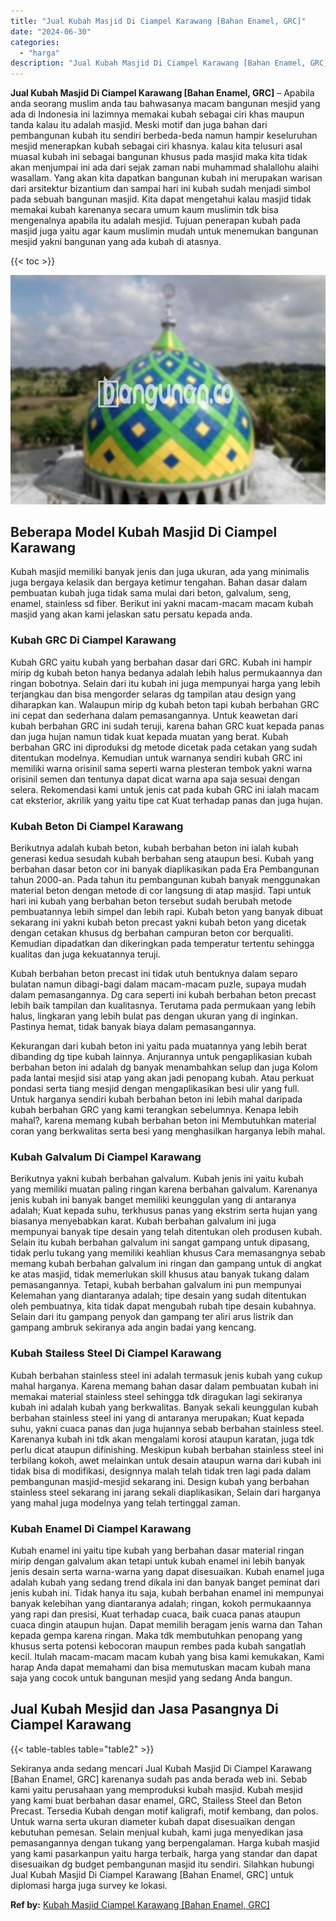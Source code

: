 ```yaml
---
title: "Jual Kubah Masjid Di Ciampel Karawang [Bahan Enamel, GRC]"
date: "2024-06-30"
categories: 
  - "harga"
description: "Jual Kubah Masjid Di Ciampel Karawang [Bahan Enamel, GRC]. Sekiranya anda sedang mencari Jual Kubah Masjid Di Ciampel Karawang [Bahan Enamel, GRC] karenany..."
---
```


**Jual Kubah Masjid Di Ciampel Karawang \[Bahan Enamel, GRC\]** – Apabila anda seorang muslim anda tau bahwasanya macam bangunan mesjid yang ada di Indonesia ini lazimnya memakai kubah sebagai ciri khas maupun tanda kalau itu adalah masjid. Meski motif dan juga bahan dari pembangunan kubah itu sendiri berbeda-beda namun hampir keseluruhan mesjid menerapkan kubah sebagai ciri khasnya. kalau kita telusuri asal muasal kubah ini sebagai bangunan khusus pada masjid maka kita tidak akan menjumpai ini ada dari sejak zaman nabi muhammad shalallohu alaihi wasallam. Yang akan kita dapatkan bangunan kubah ini merupakan warisan dari arsitektur bizantium dan sampai hari ini kubah sudah menjadi simbol pada sebuah bangunan masjid. Kita dapat mengetahui kalau masjid tidak memakai kubah karenanya secara umum kaum muslimin tdk bisa mengenalnya apabila itu adalah mesjid. Tujuan penerapan kubah pada masjid juga yaitu agar kaum muslimin mudah untuk menemukan bangunan mesjid yakni bangunan yang ada kubah di atasnya.

{{< toc >}}

![Jual Kubah Masjid Di Ciampel Karawang [Bahan Enamel, GRC]](/images/jual-kubah-masjid-27.png)

## Beberapa Model Kubah Masjid Di Ciampel Karawang

Kubah masjid memiliki banyak jenis dan juga ukuran, ada yang minimalis juga bergaya kelasik dan bergaya ketimur tengahan. Bahan dasar dalam pembuatan kubah juga tidak sama mulai dari beton, galvalum, seng, enamel, stainless sd fiber. Berikut ini yakni macam-macam macam kubah masjid yang akan kami jelaskan satu persatu kepada anda.

### Kubah GRC Di Ciampel Karawang

Kubah GRC yaitu kubah yang berbahan dasar dari GRC. Kubah ini hampir mirip dg kubah beton hanya bedanya adalah lebih halus permukaannya dan ringan bobotnya. Selain dari itu kubah ini juga mempunyai harga yang lebih terjangkau dan bisa mengorder selaras dg tampilan atau design yang diharapkan kan. Walaupun mirip dg kubah beton tapi kubah berbahan GRC ini cepat dan sederhana dalam pemasangannya. Untuk keawetan dari kubah berbahan GRC ini sudah teruji, karena bahan GRC kuat kepada panas dan juga hujan namun tidak kuat kepada muatan yang berat. Kubah berbahan GRC ini diproduksi dg metode dicetak pada cetakan yang sudah ditentukan modelnya. Kemudian untuk warnanya sendiri kubah GRC ini memiliki warna orisinil sama seperti warna plesteran tembok yakni warna orisinil semen dan tentunya dapat dicat warna apa saja sesuai dengan selera. Rekomendasi kami untuk jenis cat pada kubah GRC ini ialah macam cat eksterior, akrilik yang yaitu tipe cat Kuat terhadap panas dan juga hujan.

### Kubah Beton Di Ciampel Karawang

Berikutnya adalah kubah beton, kubah berbahan beton ini ialah kubah generasi kedua sesudah kubah berbahan seng ataupun besi. Kubah yang berbahan dasar beton cor ini banyak diaplikasikan pada Era Pembangunan tahun 2000-an. Pada tahun itu pembangunan kubah banyak menggunakan material beton dengan metode di cor langsung di atap masjid. Tapi untuk hari ini kubah yang berbahan beton tersebut sudah berubah metode pembuatannya lebih simpel dan lebih rapi. Kubah beton yang banyak dibuat sekarang ini yakni kubah beton precast yakni kubah beton yang dicetak dengan cetakan khusus dg berbahan campuran beton cor berqualiti. Kemudian dipadatkan dan dikeringkan pada temperatur tertentu sehingga kualitas dan juga kekuatannya teruji.

Kubah berbahan beton precast ini tidak utuh bentuknya dalam separo bulatan namun dibagi-bagi dalam macam-macam puzle, supaya mudah dalam pemasangannya. Dg cara seperti ini kubah berbahan beton precast lebih baik tampilan dan kualitasnya. Terutama pada permukaan yang lebih halus, lingkaran yang lebih bulat pas dengan ukuran yang di inginkan. Pastinya hemat, tidak banyak biaya dalam pemasangannya.

Kekurangan dari kubah beton ini yaitu pada muatannya yang lebih berat dibanding dg tipe kubah lainnya. Anjurannya untuk pengaplikasian kubah berbahan beton ini adalah dg banyak menambahkan selup dan juga Kolom pada lantai mesjid sisi atap yang akan jadi penopang kubah. Atau perkuat pondasi serta tiang mesjid dengan mengaplikasikan besi ulir yang full. Untuk harganya sendiri kubah berbahan beton ini lebih mahal daripada kubah berbahan GRC yang kami terangkan sebelumnya. Kenapa lebih mahal?, karena memang kubah berbahan beton ini Membutuhkan material coran yang berkwalitas serta besi yang menghasilkan harganya lebih mahal.

### Kubah Galvalum Di Ciampel Karawang

Berikutnya yakni kubah berbahan galvalum. Kubah jenis ini yaitu kubah yang memiliki muatan paling ringan karena berbahan galvalum. Karenanya jenis kubah ini banyak banget memiliki keunggulan yang di antaranya adalah; Kuat kepada suhu, terkhusus panas yang ekstrim serta hujan yang biasanya menyebabkan karat. Kubah berbahan galvalum ini juga mempunyai banyak tipe desain yang telah ditentukan oleh produsen kubah. Selain itu kubah berbahan galvalum ini sangat gampang untuk dipasang, tidak perlu tukang yang memiliki keahlian khusus Cara memasangnya sebab memang kubah berbahan galvalum ini ringan dan gampang untuk di angkat ke atas masjid, tidak memerlukan skill khusus atau banyak tukang dalam pemasangannya. Tetapi, kubah berbahan galvalum ini pun mempunyai Kelemahan yang diantaranya adalah; tipe desain yang sudah ditentukan oleh pembuatnya, kita tidak dapat mengubah rubah tipe desain kubahnya. Selain dari itu gampang penyok dan gampang ter aliri arus listrik dan gampang ambruk sekiranya ada angin badai yang kencang.

### Kubah Stailess Steel Di Ciampel Karawang

Kubah berbahan stainless steel ini adalah termasuk jenis kubah yang cukup mahal harganya. Karena memang bahan dasar dalam pembuatan kubah ini memakai material stainless steel sehingga tdk diragukan lagi sekiranya kubah ini adalah kubah yang berkwalitas. Banyak sekali keunggulan kubah berbahan stainless steel ini yang di antaranya merupakan; Kuat kepada suhu, yakni cuaca panas dan juga hujannya sebab berbahan stainless steel. Karenanya kubah ini tdk akan mengalami korosi ataupun karatan, juga tdk perlu dicat ataupun difinishing. Meskipun kubah berbahan stainless steel ini terbilang kokoh, awet melainkan untuk desain ataupun warna dari kubah ini tidak bisa di modifikasi, designnya malah telah tidak tren lagi pada dalam pembangunan masjid-mesjid sekarang ini. Design kubah yang berbahan stainless steel sekarang ini jarang sekali diaplikasikan, Selain dari harganya yang mahal juga modelnya yang telah tertinggal zaman.

### Kubah Enamel Di Ciampel Karawang

Kubah enamel ini yaitu tipe kubah yang berbahan dasar material ringan mirip dengan galvalum akan tetapi untuk kubah enamel ini lebih banyak jenis desain serta warna-warna yang dapat disesuaikan. Kubah enamel juga adalah kubah yang sedang trend dikala ini dan banyak banget peminat dari jenis kubah ini. Tidak hanya itu saja, kubah berbahan enamel ini mempunyai banyak kelebihan yang diantaranya adalah; ringan, kokoh permukaannya yang rapi dan presisi, Kuat terhadap cuaca, baik cuaca panas ataupun cuaca dingin ataupun hujan. Dapat memilih beragam jenis warna dan Tahan kepada gempa karena ringan. Maka tdk membutuhkan penopang yang khusus serta potensi kebocoran maupun rembes pada kubah sangatlah kecil. Itulah macam-macam macam kubah yang bisa kami kemukakan, Kami harap Anda dapat memahami dan bisa memutuskan macam kubah mana saja yang cocok untuk bangunan mesjid yang sedang Anda bangun.

## Jual Kubah Mesjid dan Jasa Pasangnya Di Ciampel Karawang

{{< table-tables table="table2" >}}

Sekiranya anda sedang mencari Jual Kubah Masjid Di Ciampel Karawang \[Bahan Enamel, GRC\] karenanya sudah pas anda berada web ini. Sebab kami yaitu perusahaan yang memproduksi kubah masjid. Kubah mesjid yang kami buat berbahan dasar enamel, GRC, Stailess Steel dan Beton Precast. Tersedia Kubah dengan motif kaligrafi, motif kembang, dan polos. Untuk warna serta ukuran diameter kubah dapat disesuaikan dengan kebutuhan pemesan. Selain menjual kubah, kami juga menyedikan jasa pemasangannya dengan tukang yang berpengalaman. Harga kubah masjid yang kami pasarkanpun yaitu harga terbaik, harga yang standar dan dapat disesuaikan dg budget pembangunan masjid itu sendiri. Silahkan hubungi Jual Kubah Masjid Di Ciampel Karawang \[Bahan Enamel, GRC\] untuk diplomasi harga juga survey ke lokasi.

**Ref by:** [Kubah Masjid Ciampel Karawang [Bahan Enamel, GRC]](https://id.wikipedia.org/wiki/Kubah)
